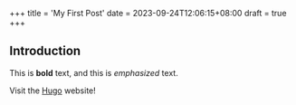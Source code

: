 +++
title = 'My First Post'
date = 2023-09-24T12:06:15+08:00
draft = true
+++
## Introduction

This is **bold** text, and this is *emphasized* text.

Visit the [Hugo](https://gohugo.io) website!
